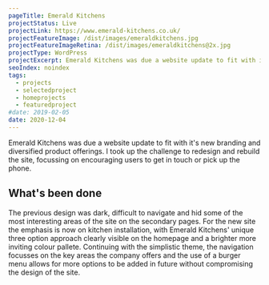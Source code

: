 ```yaml
---
pageTitle: Emerald Kitchens
projectStatus: Live
projectLink: https://www.emerald-kitchens.co.uk/
projectFeatureImage: /dist/images/emeraldkitchens.jpg
projectFeatureImageRetina: /dist/images/emeraldkitchens@2x.jpg
projectType: WordPress
projectExcerpt: Emerald Kitchens was due a website update to fit with it's new branding and diversified product offerings. I took up the challenge to redesign and rebuild the site, focussing on encouraging users to get in touch or pick up the phone.
seoIndex: noindex
tags:
  - projects
  - selectedproject
  - homeprojects
  - featuredproject
#date: 2019-02-05
date: 2020-12-04
---
```


Emerald Kitchens was due a website update to fit with it's new branding and diversified product offerings. I took up the challenge to redesign and rebuild the site, focussing on encouraging users to get in touch or pick up the phone.

## What's been done

The previous design was dark, difficult to navigate and hid some of the most interesting areas of the site on the secondary pages. For the new site the emphasis is now on kitchen installation, with Emerald Kitchens' unique three option approach clearly visible on the homepage and a brighter more inviting colour pallete. Continuing with the simplistic theme, the navigation focusses on the key areas the company offers and the use of a burger menu allows for more options to be added in future without compromising the design of the site.

</div>
<div class="body__section body__section--post body__section--{{ projectType | downcase }}">